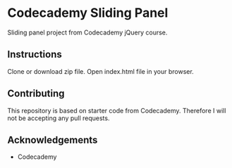 # Codecademy Sliding Panel
Sliding panel project from Codecademy jQuery course. 

## Instructions
Clone or download zip file. Open index.html file in your browser.

## Contributing
This repository is based on starter code from Codecademy. Therefore I will not be accepting any pull requests.

## Acknowledgements
* Codecademy
